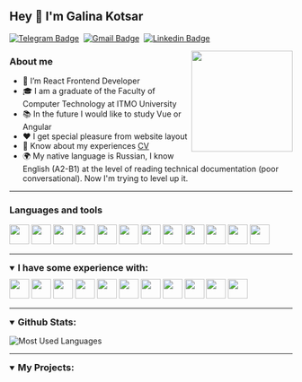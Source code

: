 ## Hey 🔷 I'm Galina Kotsar

[![Telegram Badge](https://img.shields.io/badge/-Telegram-306177?style=flat-square&logo=Telegram&logoColor=white)](https://t.me/g_kotsar)&#8287;
[![Gmail Badge](https://img.shields.io/badge/Gmail-306177?style=flat-square&logo=gmail&logoColor=white)](mailto:galiaprijimova@gmail.com)&#8287;
[![Linkedin Badge](https://img.shields.io/badge/-LinkedIn-306177?style=flat-square&logo=Linkedin&logoColor=white)](https://www.linkedin.com/in/galina-kotsar-6b1a24234/)

<img align='right' src="https://media.giphy.com/media/YPQ62IX4xd60xJDaBu/giphy.gif" width="180">

### About me
- 🌱 I’m React Frontend Developer
- 🎓 I am a graduate of the Faculty of Computer Technology at ITMO University
- 📚 In the future I would like to study Vue or Angular
- ❤️ I get special pleasure from website layout
- 📄 Know about my experiences [CV](cv-link)
- 🌍 My native language is Russian, I know English (A2-B1) at the level of reading technical documentation (poor conversational). Now I'm trying to level up it.

---
### Languages and tools

<a title="React">
    <img  height="35" width="35" src="https://cdn.jsdelivr.net/gh/devicons/devicon/icons/react/react-original-wordmark.svg" />
</a>
<a title="Redux">
    <img  height="35" width="35" src="https://cdn.jsdelivr.net/gh/devicons/devicon/icons/redux/redux-original.svg" />
</a>
<a title="Ant design">
    <img src="https://avatars1.githubusercontent.com/u/12101536?s=200&v=4" width="35" />
</a>
<a title="Ant Design Charts">
    <img height="35" width="35" src ="https://avatars.githubusercontent.com/u/19199542?s=200&v=4">
</a>
<a title="TypeScript">
    <img  height="35" width="35" src="https://cdn.jsdelivr.net/gh/devicons/devicon/icons/typescript/typescript-plain.svg" />
</a>
<a title="JavaScript">
    <img  height="35" width="35" src="https://cdn.jsdelivr.net/gh/devicons/devicon/icons/javascript/javascript-plain.svg" />
</a>
<a title="HTML 5">
    <img  height="35" width="35" src="https://cdn.jsdelivr.net/gh/devicons/devicon/icons/html5/html5-plain-wordmark.svg" />
</a>
<a title="CSS 3">
    <img  height="35" width="35" src="https://cdn.jsdelivr.net/gh/devicons/devicon/icons/css3/css3-plain-wordmark.svg" />
</a>
<a title="Git">
    <img  height="35" width="35" src="https://cdn.jsdelivr.net/gh/devicons/devicon/icons/git/git-plain.svg" />
</a>
<a title="Webpack"><img width="35" height="35" src="https://cdn.jsdelivr.net/gh/devicons/devicon/icons/webpack/webpack-plain.svg" /></a>
<a title="Sass">
    <img  height="35" width="35" src="https://cdn.jsdelivr.net/gh/devicons/devicon/icons/sass/sass-original.svg" />
</a>
<a title="Figma">
    <img  height="35" width="35" src="https://cdn.jsdelivr.net/gh/devicons/devicon/icons/figma/figma-original.svg" />
</a>

---

<details open>
    <summary style="margin-bottom:10px"><h3 style="display:inline;">I have some experience with:</h3></summary>
    <div>
        <a title="Pyhton"><img width="35" height="35" src="https://cdn.jsdelivr.net/gh/devicons/devicon/icons/python/python-original.svg"/></a>
        <a title="Php"><img width="35" height="35" src="https://cdn.jsdelivr.net/gh/devicons/devicon/icons/php/php-plain.svg"/></a>
        <a title="Bootstrap">
            <img width="35" height="35" src="https://cdn.jsdelivr.net/gh/devicons/devicon/icons/bootstrap/bootstrap-plain.svg" />
        </a>
        <a title="Gulp">
            <img  height="35" width="35" src="https://cdn.jsdelivr.net/gh/devicons/devicon/icons/gulp/gulp-plain.svg" />
        </a>
        <a title="Grunt">
            <img  width="35" height="35" src="https://cdn.jsdelivr.net/gh/devicons/devicon/icons/grunt/grunt-original.svg" />
        </a>
        <a title="Less">
            <img  height="35" width="35" src="https://cdn.jsdelivr.net/gh/devicons/devicon/icons/less/less-plain-wordmark.svg" />
        </a>
        <a title="Photoshop">
            <img  height="35" width="35" src="https://cdn.jsdelivr.net/gh/devicons/devicon/icons/photoshop/photoshop-line.svg" />
        </a>
        <a title="Illustrator">
            <img  height="35" width="35" src="https://cdn.jsdelivr.net/gh/devicons/devicon/icons/illustrator/illustrator-line.svg" />
        </a>
        <a title="Drupal"><img width="35" height="35" src="https://cdn.jsdelivr.net/gh/devicons/devicon/icons/drupal/drupal-original.svg"/></a>
        <a title="Wordpress"><img width="35" height="35" src="https://cdn.jsdelivr.net/gh/devicons/devicon/icons/wordpress/wordpress-plain.svg"/></a>
        <a title="d3.js"><img width="35" height="35" src="https://cdn.jsdelivr.net/gh/devicons/devicon/icons/d3js/d3js-original.svg"/></a>
        <!--<a title=""><img width="35" height="35" src=""/></a>
        <a title=""><img width="35" height="35" src=""/></a> -->
    </div>
</details>

---

<details open>
    <summary style="margin-bottom:15px">
        <h3 style="display:inline;">Github Stats:</h3>
    </summary>
    <div>

![Most Used Languages](https://github-readme-stats.vercel.app/api/top-langs/?username=PrijGalina&layout=compact&theme=vision-friendly-dark&bg_color=0d1117)
    </div>
</details>

---

<details open>
    <summary style="margin-bottom:15px"><h3 style="display:inline;">My Projects:</h3></summary>
    <div>
    </div>
</details>

